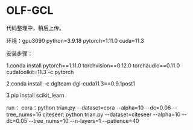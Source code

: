 # OLF-GCL
代码整理中，稍后上传。

环境：gpu3090
python=3.9.18
pytorch=1.11.0
cuda=11.3

安装步骤：

1.conda install pytorch==1.11.0 torchvision==0.12.0 torchaudio==0.11.0 cudatoolkit=11.3 -c pytorch

2.conda install -c dglteam dgl-cuda11.3==0.9.1post1

3.pip install scikit_learn

run：
cora：python trian.py --dataset=cora --alpha=10 --dc=0.06 --tree_nums=16
citeseer: python trian.py --dataset=citeseer --alpha=10 --dc=0.05 --tree_nums=10 --n-layers=1  --patience=40
